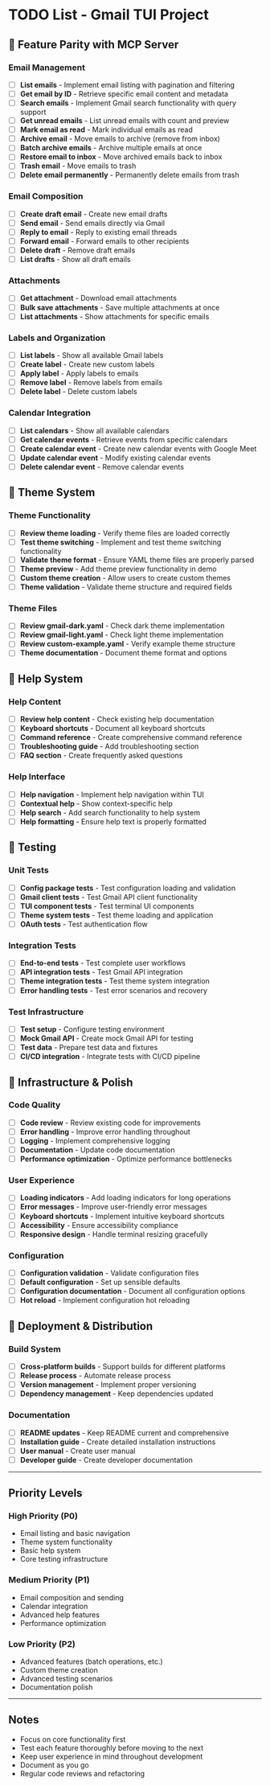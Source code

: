 # TODO List - Gmail TUI Project

## 🎯 Feature Parity with MCP Server

### Email Management
- [ ] **List emails** - Implement email listing with pagination and filtering
- [ ] **Get email by ID** - Retrieve specific email content and metadata
- [ ] **Search emails** - Implement Gmail search functionality with query support
- [ ] **Get unread emails** - List unread emails with count and preview
- [ ] **Mark email as read** - Mark individual emails as read
- [ ] **Archive email** - Move emails to archive (remove from inbox)
- [ ] **Batch archive emails** - Archive multiple emails at once
- [ ] **Restore email to inbox** - Move archived emails back to inbox
- [ ] **Trash email** - Move emails to trash
- [ ] **Delete email permanently** - Permanently delete emails from trash

### Email Composition
- [ ] **Create draft email** - Create new email drafts
- [ ] **Send email** - Send emails directly via Gmail
- [ ] **Reply to email** - Reply to existing email threads
- [ ] **Forward email** - Forward emails to other recipients
- [ ] **Delete draft** - Remove draft emails
- [ ] **List drafts** - Show all draft emails

### Attachments
- [ ] **Get attachment** - Download email attachments
- [ ] **Bulk save attachments** - Save multiple attachments at once
- [ ] **List attachments** - Show attachments for specific emails

### Labels and Organization
- [ ] **List labels** - Show all available Gmail labels
- [ ] **Create label** - Create new custom labels
- [ ] **Apply label** - Apply labels to emails
- [ ] **Remove label** - Remove labels from emails
- [ ] **Delete label** - Delete custom labels

### Calendar Integration
- [ ] **List calendars** - Show all available calendars
- [ ] **Get calendar events** - Retrieve events from specific calendars
- [ ] **Create calendar event** - Create new calendar events with Google Meet
- [ ] **Update calendar event** - Modify existing calendar events
- [ ] **Delete calendar event** - Remove calendar events

## 🎨 Theme System

### Theme Functionality
- [ ] **Review theme loading** - Verify theme files are loaded correctly
- [ ] **Test theme switching** - Implement and test theme switching functionality
- [ ] **Validate theme format** - Ensure YAML theme files are properly parsed
- [ ] **Theme preview** - Add theme preview functionality in demo
- [ ] **Custom theme creation** - Allow users to create custom themes
- [ ] **Theme validation** - Validate theme structure and required fields

### Theme Files
- [ ] **Review gmail-dark.yaml** - Check dark theme implementation
- [ ] **Review gmail-light.yaml** - Check light theme implementation
- [ ] **Review custom-example.yaml** - Verify example theme structure
- [ ] **Theme documentation** - Document theme format and options

## 📖 Help System

### Help Content
- [ ] **Review help content** - Check existing help documentation
- [ ] **Keyboard shortcuts** - Document all keyboard shortcuts
- [ ] **Command reference** - Create comprehensive command reference
- [ ] **Troubleshooting guide** - Add troubleshooting section
- [ ] **FAQ section** - Create frequently asked questions

### Help Interface
- [ ] **Help navigation** - Implement help navigation within TUI
- [ ] **Contextual help** - Show context-specific help
- [ ] **Help search** - Add search functionality to help system
- [ ] **Help formatting** - Ensure help text is properly formatted

## 🧪 Testing

### Unit Tests
- [ ] **Config package tests** - Test configuration loading and validation
- [ ] **Gmail client tests** - Test Gmail API client functionality
- [ ] **TUI component tests** - Test terminal UI components
- [ ] **Theme system tests** - Test theme loading and application
- [ ] **OAuth tests** - Test authentication flow

### Integration Tests
- [ ] **End-to-end tests** - Test complete user workflows
- [ ] **API integration tests** - Test Gmail API integration
- [ ] **Theme integration tests** - Test theme system integration
- [ ] **Error handling tests** - Test error scenarios and recovery

### Test Infrastructure
- [ ] **Test setup** - Configure testing environment
- [ ] **Mock Gmail API** - Create mock Gmail API for testing
- [ ] **Test data** - Prepare test data and fixtures
- [ ] **CI/CD integration** - Integrate tests with CI/CD pipeline

## 🔧 Infrastructure & Polish

### Code Quality
- [ ] **Code review** - Review existing code for improvements
- [ ] **Error handling** - Improve error handling throughout
- [ ] **Logging** - Implement comprehensive logging
- [ ] **Documentation** - Update code documentation
- [ ] **Performance optimization** - Optimize performance bottlenecks

### User Experience
- [ ] **Loading indicators** - Add loading indicators for long operations
- [ ] **Error messages** - Improve user-friendly error messages
- [ ] **Keyboard shortcuts** - Implement intuitive keyboard shortcuts
- [ ] **Accessibility** - Ensure accessibility compliance
- [ ] **Responsive design** - Handle terminal resizing gracefully

### Configuration
- [ ] **Configuration validation** - Validate configuration files
- [ ] **Default configuration** - Set up sensible defaults
- [ ] **Configuration documentation** - Document all configuration options
- [ ] **Hot reload** - Implement configuration hot reloading

## 🚀 Deployment & Distribution

### Build System
- [ ] **Cross-platform builds** - Support builds for different platforms
- [ ] **Release process** - Automate release process
- [ ] **Version management** - Implement proper versioning
- [ ] **Dependency management** - Keep dependencies updated

### Documentation
- [ ] **README updates** - Keep README current and comprehensive
- [ ] **Installation guide** - Create detailed installation instructions
- [ ] **User manual** - Create user manual
- [ ] **Developer guide** - Create developer documentation

---

## Priority Levels

### High Priority (P0)
- Email listing and basic navigation
- Theme system functionality
- Basic help system
- Core testing infrastructure

### Medium Priority (P1)
- Email composition and sending
- Calendar integration
- Advanced help features
- Performance optimization

### Low Priority (P2)
- Advanced features (batch operations, etc.)
- Custom theme creation
- Advanced testing scenarios
- Documentation polish

---

## Notes
- Focus on core functionality first
- Test each feature thoroughly before moving to the next
- Keep user experience in mind throughout development
- Document as you go
- Regular code reviews and refactoring
